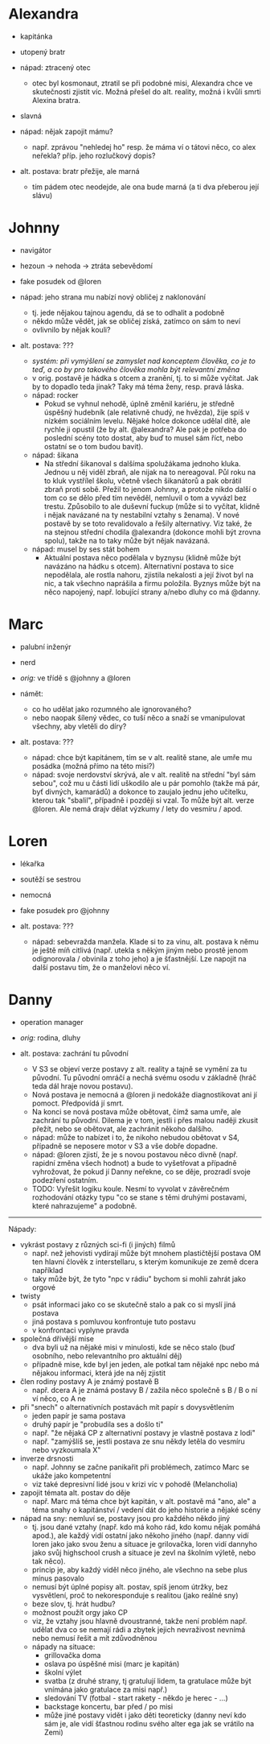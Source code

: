 # Alexandra

- kapitánka
- utopený bratr
- nápad: ztracený otec
    - otec byl kosmonaut, ztratil se při podobné misi, Alexandra chce ve skutečnosti zjistit víc. Možná přešel do alt. reality, možná i kvůli smrti Alexina bratra.
- slavná
- nápad: nějak zapojit mámu?
    - např. zprávou "nehledej ho" resp. že máma ví o tátovi něco, co alex neřekla? příp. jeho rozlučkový dopis?

- alt. postava: bratr přežije, ale marná
    - tím pádem otec neodejde, ale ona bude marná (a ti dva přeberou její slávu)

# Johnny

- navigátor
- hezoun → nehoda → ztráta sebevědomí
- fake posudek od @loren
- nápad: jeho strana mu nabízí nový obličej z naklonování
    - tj. jede nějakou tajnou agendu, dá se to odhalit a podobně
    - někdo může vědět, jak se obličej získá, zatímco on sám to neví
    - ovlivnilo by nějak kouli?

- alt. postava: ???
    - _systém: při vymýšlení se zamyslet nad konceptem člověka, co je to teď, a co by pro takového člověka mohla být relevantní změna_
    - v orig. postavě je hádka s otcem a zranění, tj. to si může vyčítat. Jak by to dopadlo teda jinak? Taky má téma ženy, resp. pravá láska.
    - nápad: rocker
        - Pokud se vyhnul nehodě, úplně změnil kariéru, je středně úspěšný hudebník (ale relativně chudý, ne hvězda), žije spíš v nízkém sociálním levelu. Nějaké holce dokonce udělal dítě, ale rychle ji opustil (že by alt. @alexandra? Ale pak je potřeba do poslední scény toto dostat, aby buď to musel sám říct, nebo ostatní se o tom budou bavit).
    - nápad: šikana
        - Na střední šikanoval s dalšíma spolužákama jednoho kluka. Jednou u něj viděl zbraň, ale nijak na to nereagoval. Půl roku na to kluk vystřílel školu, včetně všech šikanátorů a pak obrátil zbraň proti sobě. Přežil to jenom Johnny, a protože nikdo další o tom co se dělo před tím nevěděl, nemluvil o tom a vyvázl bez trestu. Způsobilo to ale duševní fuckup (může si to vyčítat, klidně i nějak navázané na ty nestabilní vztahy s ženama). V nové postavě by se toto revalidovalo a řešily alternativy. Viz také, že na stejnou střední chodila @alexandra (dokonce mohli být zrovna spolu), takže na to taky může být nějak navázaná.
    - nápad: musel by ses stát bohem
        - Aktuální postava něco podělala v byznysu (klidně může být navázáno na hádku s otcem). Alternativní postava to sice nepodělala, ale rostla nahoru, zjistila nekalosti a její život byl na nic, a tak všechno naprášila a firmu položila. Byznys může být na něco napojený, např. lobující strany a/nebo dluhy co má @danny.

# Marc

- palubní inženýr
- nerd
- _orig:_ ve třídě s @johnny a @loren
- námět:
    - co ho udělat jako rozumného ale ignorovaného?
    - nebo naopak šílený vědec, co tuší něco a snaží se vmanipulovat všechny, aby vletěli do díry?

- alt. postava: ???
    - nápad: chce být kapitánem, tím se v alt. realitě stane, ale umře mu posádka (možná přímo na této misi?)
    - nápad: svoje nerdovství skrývá, ale v alt. realitě na střední "byl sám sebou", což mu u části lidí uškodilo ale u pár pomohlo (takže má pár, byť divných, kamarádů) a dokonce to zaujalo jednu jeho učitelku, kterou tak "sbalil", případně i později si vzal. To může být alt. verze @loren. Ale nemá drajv dělat výzkumy / lety do vesmíru / apod.

# Loren

- lékařka
- soutěží se sestrou
- nemocná
- fake posudek pro @johnny

- alt. postava: ???
    - nápad: sebevražda manžela. Klade si to za vinu, alt. postava k němu je ještě míň citlivá (např. utekla s někým jiným nebo prostě jenom odignorovala / obvinila z toho jeho) a je šťastnější. Lze napojit na další postavu tím, že o manželovi něco ví.

# Danny

- operation manager
- _orig:_ rodina, dluhy

- alt. postava: zachrání tu původní
    - V S3 se objeví verze postavy z alt. reality a tajně se vymění za tu původní. Tu původní omráčí a nechá svému osodu v základně (hráč teda dál hraje novou postavu).
    - Nová postava je nemocná a @loren ji nedokáže diagnostikovat ani jí pomoct. Předpovídá jí smrt.
    - Na konci se nová postava může obětovat, čímž sama umře, ale zachrání tu původní. Dilema je v tom, jestli i přes malou naději zkusit přežít, nebo se obětovat, ale zachránit někoho dalšího.
    - nápad: může to nabízet i to, že nikoho nebudou obětovat v S4, případně se neposere motor v S3 a vše dobře dopadne.
    - nápad: @loren zjistí, že je s novou postavou něco divně (např. rapidní změna všech hodnot) a bude to vyšetřovat a případně vyhrožovat, že pokud jí Danny neřekne, co se děje, prozradí svoje podezření ostatním.
    - TODO: Vyřešit logiku koule. Nesmí to vyvolat v závěrečném rozhodování otázky typu "co se stane s těmi druhými postavami, které nahrazujeme" a podobně.



---

Nápady:

- vykrást postavy z různých sci-fi (i jiných) filmů
    - např. než jehovisti vydírají může být mnohem plastičtější postava OM ten hlavní člověk z interstellaru, s kterým komunikuje ze země dcera například
    - taky může být, že tyto "npc v rádiu" bychom si mohli zahrát jako orgové
- twisty
    - psát informaci jako co se skutečně stalo a pak co si myslí jiná postava
    - jiná postava s pomluvou konfrontuje tuto postavu
    - v konfrontaci vyplyne pravda
- společná dřívější mise
    - dva byli už na nějaké misi v minulosti, kde se něco stalo (buď osobního, nebo relevantního pro aktuální děj)
    - případně mise, kde byl jen jeden, ale potkal tam nějaké npc nebo má nějakou informaci, která jde na něj zjistit
- člen rodiny postavy A je známý postavě B
    - např. dcera A je známá postavy B / zažila něco společně s B / B o ní ví něco, co A ne
- při "snech" o alternativních postavách mít papír s dovysvětlením
    - jeden papír je sama postava
    - druhý papír je "probudila ses a došlo ti"
    - např. "že nějaká CP z alternativní postavy je vlastně postava z lodi"
    - např. "zamýšlíš se, jestli postava ze snu někdy letěla do vesmíru nebo vyzkoumala X"
- inverze drsnosti
    - např. Johnny se začne panikařit při problémech, zatímco Marc se ukáže jako kompetentní
    - viz také depresivní lidé jsou v krizi víc v pohodě (Melancholia)
- zapojit témata alt. postav do děje
    - např. Marc má téma chce být kapitán, v alt. postavě má "ano, ale" a téma snahy o kapitánství / vedení dát do jeho historie a nějaké scény
- nápad na sny: nemluví se, postavy jsou pro každého někdo jiný
    - tj. jsou dané vztahy (např. kdo má koho rád, kdo komu nějak pomáhá apod.), ale každý vidí ostatní jako někoho jiného (např. danny vidí loren jako jako svou ženu a situace je grilovačka, loren vidí dannyho jako svůj highschool crush a situace je zevl na školním výletě, nebo tak něco).
    - princip je, aby každý viděl něco jiného, ale všechno na sebe plus mínus pasovalo
    - nemusí být úplné popisy alt. postav, spíš jenom útržky, bez vysvětlení, proč to nekoresponduje s realitou (jako reálné sny)
    - beze slov, tj. hrát hudbu?
    - možnost použít orgy jako CP
    - viz, že vztahy jsou hlavně dvoustranné, takže není problém např. udělat dva co se nemají rádi a zbytek jejich nevraživost nevnímá nebo nemusí řešit a mít zdůvodněnou
    - nápady na situace:
        - grillovačka doma
        - oslava po úspěšné misi (marc je kapitán)
        - školní výlet
        - svatba (z druhé strany, tj gratulují lidem, ta gratulace může být vnímána jako gratulace za misi např.)
        - sledování TV (fotbal - start rakety - někdo je herec - ...)
        - backstage koncertu, bar před / po misi
        - může jiné postavy vidět i jako děti teoreticky (danny neví kdo sám je, ale vidí šťastnou rodinu svého alter ega jak se vrátilo na Zemi)
